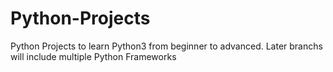 # Python-Projects
Python Projects to learn Python3 from beginner to advanced. Later branchs will include multiple Python Frameworks
